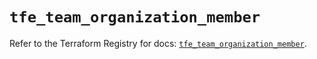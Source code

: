 # `tfe_team_organization_member`

Refer to the Terraform Registry for docs: [`tfe_team_organization_member`](https://registry.terraform.io/providers/hashicorp/tfe/0.67.0/docs/resources/team_organization_member).
